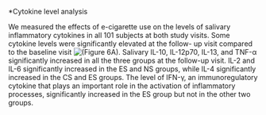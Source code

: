 *Cytokine level analysis

We measured the effects of e-cigarette use on the levels of salivary inflammatory cytokines in all
101 subjects at both study visits. Some cytokine levels were significantly elevated at the follow-
up visit compared to the baseline visit ![(Figure 6A)](). Salivary IL-10, IL-12p70, IL-13, and TNF-α
significantly increased in all the three groups at the follow-up visit. IL-2 and IL-6 significantly
increased in the ES and NS groups, while IL-4 significantly increased in the CS and ES groups.
The level of IFN-γ, an immunoregulatory cytokine that plays an important role in the activation
of inflammatory processes, significantly increased in the ES group but not in the other two
groups.
